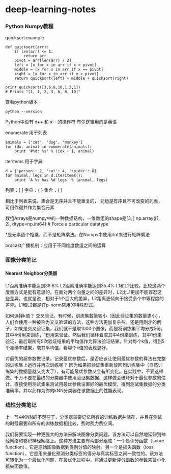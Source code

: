 # deep-learning-notes
### Python Numpy教程
quicksort example
```
def quicksort(arr):
    if len(arr) <= 1:
        return arr
    pivot = arr[len(arr) / 2]
    left = [x for x in arr if x < pivot]
    middle = [x for x in arr if x == pivot]
    right = [x for x in arr if x > pivot]
    return quicksort(left) + middle + quicksort(right)

print quicksort([3,6,8,10,1,2,1])
# Prints "[1, 1, 2, 3, 6, 8, 10]"
```

查看python版本
```
python --version
```

 Python中没有 x++ 和 x-- 的操作符
布尔逻辑用的是英语

enumerate 用于列表
```
animals = ['cat', 'dog', 'monkey']
for idx, animal in enumerate(animals):
    print '#%d: %s' % (idx + 1, animal)
```
iteritems 用于字典
```
d = {'person': 2, 'cat': 4, 'spider': 8}
for animal, legs in d.iteritems():
    print 'A %s has %d legs' % (animal, legs)
```

列表：[ ]   字典：{ }   集合：{ }   

相比于列表来说，集合是无序并且不能重复的，
元组是有序且不可改变的列表，可用作键并作为集合元素

数组Arrays是numpy中的一种数据结构，一维数组的shape是[3，]
np.array([1, 2], dtype=np.int64)  # Force a particular datatype

*是元素逐个相乘，而不是矩阵乘法。在Numpy中使用dot来进行矩阵乘法

brocast广播机制：应用于不同维度数组之间的运算

### 图像分类笔记
#### Nearest Neighbor分类器
L1距离准确率能达到38.6%
L2距离准确率能达到35.4%
L1和L2比较。比较这两个度量方式是挺有意思的。在面对两个向量之间的差异时，L2比L1更加不能容忍这些差异。也就是说，相对于1个巨大的差异，L2距离更倾向于接受多个中等程度的差异。L1和L2都是在p-norm常用的特殊形式。

如何选择k值？
交叉验证。有时候，训练集数量较小（因此验证集的数量更小），人们会使用一种被称为交叉验证的方法，这种方法更加复杂些。还是用刚才的例子，如果是交叉验证集，我们就不是取1000个图像，而是将训练集平均分成5份，其中4份用来训练，1份用来验证。然后我们循环着取其中4份来训练，其中1份来验证，最后取所有5次验证结果的平均值作为算法验证结果。针对每个k值，得到5个准确率结果，取其平均值，看哪个k值的表现更好。

对最优的超参数做记录。记录最优参数后，是否应该让使用最优参数的算法在完整的训练集上运行并再次训练呢？
因为如果把验证集重新放回到训练集中（自然训练集的数据量就又变大了），有可能最优参数又会有所变化。在实践中，不要这样做。千万不要在最终的分类器中使用验证集数据，这样做会破坏对于最优参数的估计。直接使用测试集来测试用最优参数设置好的最优模型，得到测试集数据的分类准确率，并以此作为你的kNN分类器在该数据上的性能表现。

### 线性分类笔记
上一节中KNN的不足在于，分类器需要记忆所有的训练数据并储存，并且在测试的时候需要和所有的训练数据相比较，费时费力费空间。

我们将要实现一种更强大的方法来解决图像分类问题，该方法可以自然地延伸到神经网络和卷积神经网络上。这种方法主要有两部分组成：一个是评分函数（score function），它是原始图像数据到类别分值的映射。另一个是损失函数（loss function），它是用来量化预测分类标签的得分与真实标签之间一致性的。该方法可转化为一个最优化问题，在最优化过程中，将通过更新评分函数的参数来最小化损失函数值。
